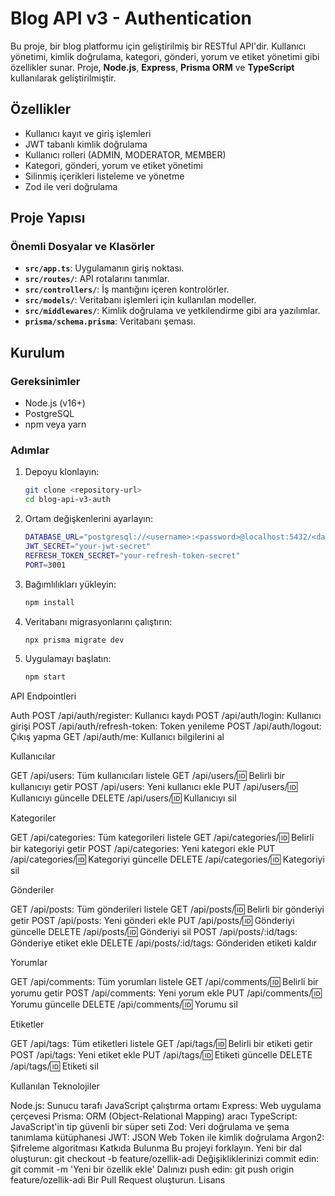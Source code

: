 # Blog API v3 - Authentication

Bu proje, bir blog platformu için geliştirilmiş bir RESTful API'dir. Kullanıcı yönetimi, kimlik doğrulama, kategori, gönderi, yorum ve etiket yönetimi gibi özellikler sunar. Proje, **Node.js**, **Express**, **Prisma ORM** ve **TypeScript** kullanılarak geliştirilmiştir.

## Özellikler

- Kullanıcı kayıt ve giriş işlemleri
- JWT tabanlı kimlik doğrulama
- Kullanıcı rolleri (ADMIN, MODERATOR, MEMBER)
- Kategori, gönderi, yorum ve etiket yönetimi
- Silinmiş içerikleri listeleme ve yönetme
- Zod ile veri doğrulama

## Proje Yapısı

### Önemli Dosyalar ve Klasörler

- **`src/app.ts`**: Uygulamanın giriş noktası.
- **`src/routes/`**: API rotalarını tanımlar.
- **`src/controllers/`**: İş mantığını içeren kontrolörler.
- **`src/models/`**: Veritabanı işlemleri için kullanılan modeller.
- **`src/middlewares/`**: Kimlik doğrulama ve yetkilendirme gibi ara yazılımlar.
- **`prisma/schema.prisma`**: Veritabanı şeması.

## Kurulum

### Gereksinimler

- Node.js (v16+)
- PostgreSQL
- npm veya yarn

### Adımlar

1. Depoyu klonlayın:
   ```bash
   git clone <repository-url>
   cd blog-api-v3-auth
   ```

2. Ortam değişkenlerini ayarlayın:
   ```bash
   DATABASE_URL="postgresql://<username>:<password>@localhost:5432/<database>"
   JWT_SECRET="your-jwt-secret"
   REFRESH_TOKEN_SECRET="your-refresh-token-secret"
   PORT=3001
   ```

3. Bağımlılıkları yükleyin:
   ```bash
   npm install
   ```

4. Veritabanı migrasyonlarını çalıştırın:
   ```bash
   npx prisma migrate dev
   ```

5. Uygulamayı başlatın:
   ```bash
   npm start
   ```
API Endpointleri

Auth
POST /api/auth/register: Kullanıcı kaydı
POST /api/auth/login: Kullanıcı girişi
POST /api/auth/refresh-token: Token yenileme
POST /api/auth/logout: Çıkış yapma
GET /api/auth/me: Kullanıcı bilgilerini al

Kullanıcılar

GET /api/users: Tüm kullanıcıları listele
GET /api/users/:id: Belirli bir kullanıcıyı getir
POST /api/users: Yeni kullanıcı ekle
PUT /api/users/:id: Kullanıcıyı güncelle
DELETE /api/users/:id: Kullanıcıyı sil

Kategoriler

GET /api/categories: Tüm kategorileri listele
GET /api/categories/:id: Belirli bir kategoriyi getir
POST /api/categories: Yeni kategori ekle
PUT /api/categories/:id: Kategoriyi güncelle
DELETE /api/categories/:id: Kategoriyi sil

Gönderiler

GET /api/posts: Tüm gönderileri listele
GET /api/posts/:id: Belirli bir gönderiyi getir
POST /api/posts: Yeni gönderi ekle
PUT /api/posts/:id: Gönderiyi güncelle
DELETE /api/posts/:id: Gönderiyi sil
POST /api/posts/:id/tags: Gönderiye etiket ekle
DELETE /api/posts/:id/tags: Gönderiden etiketi kaldır

Yorumlar

GET /api/comments: Tüm yorumları listele
GET /api/comments/:id: Belirli bir yorumu getir
POST /api/comments: Yeni yorum ekle
PUT /api/comments/:id: Yorumu güncelle
DELETE /api/comments/:id: Yorumu sil

Etiketler

GET /api/tags: Tüm etiketleri listele
GET /api/tags/:id: Belirli bir etiketi getir
POST /api/tags: Yeni etiket ekle
PUT /api/tags/:id: Etiketi güncelle
DELETE /api/tags/:id: Etiketi sil

Kullanılan Teknolojiler

Node.js: Sunucu tarafı JavaScript çalıştırma ortamı
Express: Web uygulama çerçevesi
Prisma: ORM (Object-Relational Mapping) aracı
TypeScript: JavaScript'in tip güvenli bir süper seti
Zod: Veri doğrulama ve şema tanımlama kütüphanesi
JWT: JSON Web Token ile kimlik doğrulama
Argon2: Şifreleme algoritması
Katkıda Bulunma
Bu projeyi forklayın.
Yeni bir dal oluşturun: git checkout -b feature/ozellik-adi
Değişikliklerinizi commit edin: git commit -m 'Yeni bir özellik ekle'
Dalınızı push edin: git push origin feature/ozellik-adi
Bir Pull Request oluşturun.
Lisans